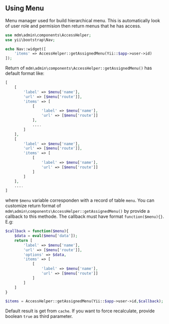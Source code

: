 Using Menu
----------

Menu manager used for build hierarchical menu. This is automatically look of user 
role and permision then return menus that he has access.

```php
use mdm\admin\components\AccessHelper;
use yii\bootstrap\Nav;

echo Nav::widget([
    'items' => AccessHelper::getAssignedMenu(Yii::$app->user->id)
]);

```
Return of `mdm\admin\components\AccessHelper::getAssignedMenu()` has default format like:
```php
[
    [
        'label' => $menu['name'], 
        'url' => [$menu['route']],
        'items' => [
			[
				'label' => $menu['name'], 
				'url' => [$menu['route']]
            ],
            ....
        ]
    ],
    [
        'label' => $menu['name'], 
        'url' => [$menu['route']],
        'items' => [
			[
				'label' => $menu['name'], 
				'url' => [$menu['route']]
            ]
        ]
    ],
    ....
]
```
where `$menu` variable corresponden with a record of table `menu`. You can customize 
return format of `mdm\admin\components\AccessHelper::getAssignedMenu()` by provide a callback to this methode.
The callback must have format `function($menu){}`. E.g:
```php
$callback = function($menu){
    $data = eval($menu['data']);
    return [
        'label' => $menu['name'], 
        'url' => [$menu['route']],
        'options' => $data,
        'items' => [
			[
				'label' => $menu['name'], 
				'url' => [$menu['route']]
            ]
        ]
    ]
}

$items = AccessHelper::getAssignedMenu(Yii::$app->user->id,$callback);
```
Default result is get from `cache`. If you want to force recalculate, provide boolean `true` as third parameter.